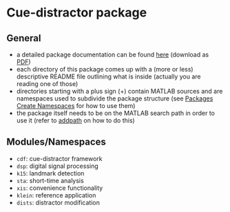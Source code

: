 Cue-distractor package
======================

General
-------

- a detailed package documentation can be found [here](https://github.com/murtex/cdp/blob/master/doc/cdp.pdf "package documentation") (download as [PDF](https://github.com/murtex/cdp/raw/master/doc/cdp.pdf "package documentation"))
- each directory of this package comes up with a (more or less) descriptive README file outlining what is inside (actually you are reading one of those)
- directories starting with a plus sign (+) contain MATLAB sources and are namespaces used to subdivide the package structure (see [Packages Create Namespaces](https://www.mathworks.com/help/matlab/matlab_oop/scoping-classes-with-packages.html "MATLAB documentation") for how to use them)
- the package itself needs to be on the MATLAB search path in order to use it (refer to [addpath](https://www.mathworks.com/help/matlab/ref/addpath.html "MATLAB documentation") on how to do this)

Modules/Namespaces
------------------

- `cdf`: cue-distractor framework
- `dsp`: digital signal processing
- `k15`: landmark detection
- `sta`: short-time analysis
- `xis`: convenience functionality
- `klein`: reference application
- `dists`: distractor modification


